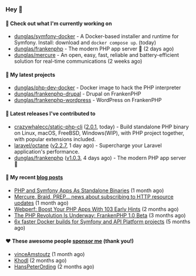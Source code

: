 ### Hey 👋

#### 👷 Check out what I'm currently working on

- [dunglas/symfony-docker](https://github.com/dunglas/symfony-docker) - A Docker-based installer and runtime for Symfony. Install: download and `docker compose up`. (today)
- [dunglas/frankenphp](https://github.com/dunglas/frankenphp) - The modern PHP app server 🧟 (2 days ago)
- [dunglas/mercure](https://github.com/dunglas/mercure) - An open, easy, fast, reliable and battery-efficient solution for real-time communications (2 weeks ago)

#### 🌱 My latest projects

- [dunglas/php-dev-docker](https://github.com/dunglas/php-dev-docker) - Docker image to hack the PHP interpreter
- [dunglas/frankenphp-drupal](https://github.com/dunglas/frankenphp-drupal) - Drupal on FrankenPHP
- [dunglas/frankenphp-wordpress](https://github.com/dunglas/frankenphp-wordpress) - WordPress on FrankenPHP

#### 🔭 Latest releases I've contributed to

- [crazywhalecc/static-php-cli](https://github.com/crazywhalecc/static-php-cli) ([2.0.1](https://github.com/crazywhalecc/static-php-cli/releases/tag/2.0.1), today) - Build standalone PHP binary on Linux, macOS, FreeBSD, Windows(WIP), with PHP project together, with popular extensions included.
- [laravel/octane](https://github.com/laravel/octane) ([v2.2.7](https://github.com/laravel/octane/releases/tag/v2.2.7), 1 day ago) - Supercharge your Laravel application&#39;s performance.
- [dunglas/frankenphp](https://github.com/dunglas/frankenphp) ([v1.0.3](https://github.com/dunglas/frankenphp/releases/tag/v1.0.3), 4 days ago) - The modern PHP app server 🧟

#### 📜 My recent [blog posts](https://dunglas.fr)

- [PHP and Symfony Apps As Standalone Binaries](https://dunglas.dev/2023/12/php-and-symfony-apps-as-standalone-binaries/) (1 month ago)
- [Mercure, Braid, PREP… news about subscribing to HTTP resource updates](https://dunglas.dev/2023/11/mercure-braid-prep-news-about-subscribing-to-http-resource-updates/) (1 month ago)
- [Webperf: Boost Your PHP Apps With 103 Early Hints](https://dunglas.dev/2023/10/webperf-boost-your-php-apps-with-103-early-hints/) (2 months ago)
- [The PHP Revolution Is Underway: FrankenPHP 1.0 Beta](https://dunglas.dev/2023/09/the-php-revolution-is-underway-frankenphp-1-0-beta/) (3 months ago)
- [6x faster Docker builds for Symfony and API Platform projects](https://dunglas.dev/2023/08/6x-faster-docker-builds-for-symfony-and-api-platform-projects/) (5 months ago)

#### ❤️ These awesome people [sponsor me](https://github.com/sponsors/dunglas) (thank you!)

- [vinceAmstoutz](https://github.com/vinceAmstoutz) (1 month ago)
- [Khodl](https://github.com/Khodl) (2 months ago)
- [HansPeterOrding](https://github.com/HansPeterOrding) (2 months ago)
